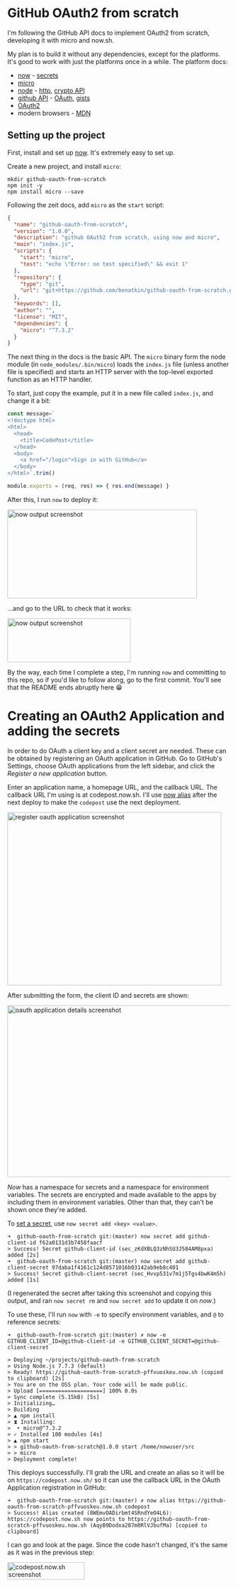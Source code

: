 # GitHub OAuth2 from scratch

I'm following the GitHub API docs to implement OAuth2 from scratch, developing it with micro and now.sh.

My plan is to build it without any dependencies, except for the platforms. It's good to work with just the platforms once in a while. The platform docs:

- [now][now] - [secrets][now-secrets]
- [micro][micro]
- [node][node] - [http][node-http], [crypto API][node-crypto]
- [github API][github-api] - [OAuth][github-oauth], [gists][github-gists]
- [OAuth2][oauth2]
- modern browsers - [MDN][mdn]

## Setting up the project

First, install and set up [now][now]. It's extremely easy to set up.

Create a new project, and install `micro`:

```
mkdir github-oauth-from-scratch
npm init -y
npm install micro --save
```

Following the zeit docs, add `micro` as the `start` script:

``` json
{
  "name": "github-oauth-from-scratch",
  "version": "1.0.0",
  "description": "github OAuth2 from scratch, using now and micro",
  "main": "index.js",
  "scripts": {
    "start": "micro",
    "test": "echo \"Error: no test specified\" && exit 1"
  },
  "repository": {
    "type": "git",
    "url": "git+https://github.com/benatkin/github-oauth-from-scratch.git"
  },
  "keywords": [],
  "author": "",
  "license": "MIT",
  "dependencies": {
    "micro": "^7.3.2"
  }
}
```

The next thing in the docs is the basic API. The `micro` binary form the node module (in `node_modules/.bin/micro`) loads the `index.js` file (unless another file is specified) and starts an HTTP server with the top-level exported function as an HTTP handler.

To start, just copy the example, put it in a new file called `index.js`, and change it a bit:

``` javascript
const message=`
<!doctype html>
<html>
  <head>
    <title>CodePost</title>
  </head>
  <body>
    <a href="/login">Sign in with GitHub</a>
  </body>
</html>`.trim()

module.exports = (req, res) => { res.end(message) }
```

After this, I run `now` to deploy it:

<img alt="now output screenshot" src="https://cldup.com/Wq1xVauSpo.png" width="428" height="200">

...and go to the URL to check that it works:

<img alt="now output screenshot" src="https://cldup.com/57OXbYgUz0.png" width="278" height="99">

By the way, each time I complete a step, I'm running `now` and committing to this repo, so if you'd like to follow along, go to the first commit. You'll see that the README ends abruptly here 😁

# Creating an OAuth2 Application and adding the secrets

In order to do OAuth a client key and a client secret are needed. These can be obtained by registering an OAuth application in GitHub. Go to GitHub's Settings, choose OAuth applications from the left sidebar, and click the *Register a new application* button.

Enter an application name, a homepage URL, and the callback URL. The callback URL I'm using is at codepost.now.sh. I'll use [now alias][now-alias] after the next deploy to make the `codepost` use the next deployment.

<img alt="register oauth application screenshot" src="https://cldup.com/t62HjZfUSd.png" width="483" height="390">

After submitting the form, the client ID and secrets are shown:

<img alt="oauth application details screenshot" src="https://cldup.com/k4A11QYPDv.png" width="585" height="387">

*Now* has a namespace for secrets and a namespace for environment variables. The secrets are encrypted and made available to the apps by including them in environment variables. Other than that, they can't be shown once they're added.

To [set a secret][now-secrets], use `now secret add <key> <value>`.

```
➜  github-oauth-from-scratch git:(master) now secret add github-client-id f62a0131d3b7458faacf
> Success! Secret github-client-id (sec_zKdXBLQ3zNhSU3J584AM8pxa) added [2s]
➜  github-oauth-from-scratch git:(master) now secret add github-client-secret 97daba1f4161c124d8571016b03142ab9eb8c401
> Success! Secret github-client-secret (sec_Hvvp531v7m1j5Tgs4bwK4m5h) added [1s]
```

(I regenerated the secret after taking this screenshot and copying this output, and ran `now secret rm` and `now secret add` to update it on *now*.)

To use these, I'll run `now` with `-e` to specify environment variables, and `@` to reference secrets:

```
➜  github-oauth-from-scratch git:(master) ✗ now -e GITHUB_CLIENT_ID=@github-client-id -e GITHUB_CLIENT_SECRET=@github-client-secret

> Deploying ~/projects/github-oauth-from-scratch
> Using Node.js 7.7.3 (default)
> Ready! https://github-oauth-from-scratch-pffvuoskeu.now.sh (copied to clipboard) [2s]
> You are on the OSS plan. Your code will be made public.
> Upload [====================] 100% 0.0s
> Sync complete (5.15kB) [5s]
> Initializing…
> Building
> ▲ npm install
> ⧗ Installing:
>  ‣ micro@^7.3.2
> ✓ Installed 100 modules [4s]
> ▲ npm start
> > github-oauth-from-scratch@1.0.0 start /home/nowuser/src
> > micro
> Deployment complete!
```

This deploys successfully. I'll grab the URL and create an alias so it will be on `https://codepost.now.sh/` so it can use the callback URL in the OAuth Application registration in GitHub:

```
➜  github-oauth-from-scratch git:(master) ✗ now alias https://github-oauth-from-scratch-pffvuoskeu.now.sh codepost
> Success! Alias created (8WEmvOADirbmt4SRndYeO4L6):
https://codepost.now.sh now points to https://github-oauth-from-scratch-pffvuoskeu.now.sh (AqyB9Dodxa287m0RlVJbufMa) [copied to clipboard]
```

I can go and look at the page. Since the code hasn't changed, it's the same as it was in the previous step:

<img alt="codepost.now.sh screenshot" src="https://cldup.com/tXHm1JXqKH.png" width="174" height="39">

[now]:https://zeit.co/now
[now-secrets]:https://zeit.co/docs/features/env-and-secrets
[micro]:https://github.com/zeit/micro
[node]:https://nodejs.org/en/docs/
[node-http]:https://nodejs.org/api/http.html
[node-crypto]:https://nodejs.org/dist/latest-v7.x/docs/api/crypto.html
[oauth2]:https://oauth.net/2/
[github-api]:https://developer.github.com/v3/
[github-oauth]:https://developer.github.com/v3/oauth/
[github-gists]:https://developer.github.com/v3/gists/
[mdn]:https://developer.mozilla.org/en-US/
[now-alias]:https://zeit.co/docs/features/aliases#creating-aliases
[github-web-application-flow]:https://developer.github.com/v3/oauth/#web-application-flow
